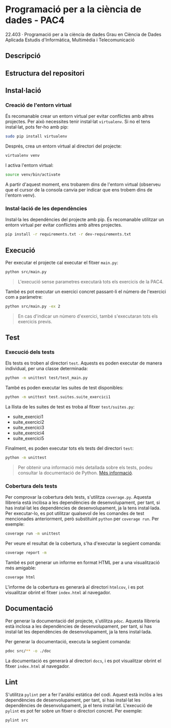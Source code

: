 # Programació per a la ciència de dades - PAC4
22.403 · Programació per a la ciència de dades
Grau en Ciència de Dades Aplicada
Estudis d'Informàtica, Multimèdia i Telecomunicació

## Descripció

## Estructura del repositori

## Instal·lació

### Creació de l'entorn virtual
És recomanable crear un entorn virtual per evitar conflictes amb altres projectes.
Per això necessites tenir instal·lat `virtualenv`. Si no el tens instal·lat, pots fer-ho amb pip:
```bash
sudo pip install virtualenv
```
Després, crea un entorn virtual al directori del projecte:
```bash
virtualenv venv
```
I activa l'entorn virtual:
```bash
source venv/bin/activate
```
A partir d'aquest moment, ens trobarem dins de l'entorn virtual (observeu que el cursor de la consola canvia per indicar que ens trobem dins de l'entorn venv).

### Instal·lació de les dependències
Instal·la les dependències del projecte amb pip. 
És recomanable utilitzar un entorn virtual per evitar conflictes amb altres projectes.
```bash
pip install -r requirements.txt -r dev-requirements.txt
```

## Execució
Per executar el projecte cal executar el fitxer `main.py`:
```bash
python src/main.py
```

> L'execució sense parametres executarà tots els exercicis de la PAC4.

També es pot executar un exercici concret passant-li el número de l'exercici com a paràmetre:
```bash
python src/main.py -ex 2
```
> En cas d'indicar un número d'exercici, també s'executaran tots els exercicis previs.

## Test
### Execució dels tests
Els tests es troben al directori `test`. 
Aquests es poden executar de manera individual, per una classe determinada:
```bash
python -m unittest test/test_main.py

```
També es poden executar les suites de test disponibles: 
```bash
python -m unittest test.suites.suite_exercici1
```

La llista de les suites de test es troba al fitxer `test/suites.py`:
* suite_exercici1
* suite_exercici2
* suite_exercici3
* suite_exercici4
* suite_exercici5

Finalment, es poden executar tots els tests del directori `test`:
```bash
python -m unittest
```

> Per obtenir una informació més detallada sobre els tests, podeu consultar la documentació de Python.
> [Més informació](https://docs.python.org/3/library/unittest.html).

### Cobertura dels tests
Per comprovar la cobertura dels tests, s'utilitza `coverage.py`.
Aquesta llibreria està inclòsa a les dependències de desenvolupament, per tant, si has instal·lat les dependències de desenvolupament, ja la tens instal·lada.
Per executar-lo, es pot utilitzar qualsevol de les comandes de test mencionades anteriorment, 
però substituint `python` per `coverage run`. Per exemple:
```bash
coverage run -m unittest
```

Per veure el resultat de la cobertura, s'ha d'executar la següent comanda:
```bash
coverage report -m
```

També es pot generar un informe en format HTML per a una visualització més amigable:
```bash
coverage html
```

L'informe de la cobertura es generarà al directori `htmlcov`, i es pot visualitzar obrint el fitxer `index.html` al navegador.

## Documentació
Per generar la documentació del projecte, s'utilitza `pdoc`.
Aquesta llibreria està inclosa a les dependències de desenvolupament, per tant, si has instal·lat les dependències de desenvolupament, ja la tens instal·lada.

Per generar la documentació, executa la següent comanda:
```bash
pdoc src/** -o ./doc
```

La documentació es generarà al directori `docs`, i es pot visualitzar obrint el fitxer `index.html` al navegador.

## Lint
S'utilitza `pylint` per a fer l'anàlisi estàtica del codi.
Aquest està inclòs a les dependències de desenvolupament, per tant, si has instal·lat les dependències de desenvolupament, ja el tens instal·lat.
L'execució de `pylint` es pot fer sobre un fitxer o directori concret. Per exemple:
```bash
pylint src
```